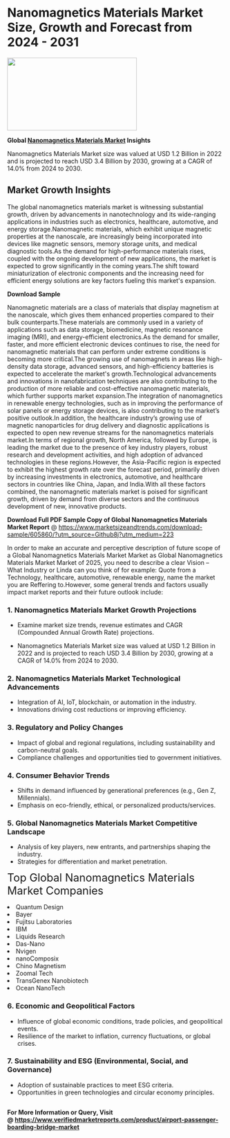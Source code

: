 <H1>Nanomagnetics Materials Market Size, Growth and Forecast from 2024 - 2031</H1><img class="aligncenter size-medium wp-image-584254" src="https://thirdeyenews.in/wp-content/uploads/2024/09/Global-Market-Research-300x168.jpeg" alt="" width="300" height="168" /><p><strong>Global&nbsp;<a href="https://www.marketsizeandtrends.com/download-sample/605860/?utm_source=Github8j?utm_medium=223">Nanomagnetics Materials Market</a> Insights</strong></p><p>Nanomagnetics Materials Market size was valued at USD 1.2 Billion in 2022 and is projected to reach USD 3.4 Billion by 2030, growing at a CAGR of 14.0% from 2024 to 2030.</p><p><h2>Market Growth Insights</h2> <p>The global nanomagnetics materials market is witnessing substantial growth, driven by advancements in nanotechnology and its wide-ranging applications in industries such as electronics, healthcare, automotive, and energy storage.Nanomagnetic materials, which exhibit unique magnetic properties at the nanoscale, are increasingly being incorporated into devices like magnetic sensors, memory storage units, and medical diagnostic tools.As the demand for high-performance materials rises, coupled with the ongoing development of new applications, the market is expected to grow significantly in the coming years.The shift toward miniaturization of electronic components and the increasing need for efficient energy solutions are key factors fueling this market's expansion.</p> <p><strong>Download Sample</strong></p> <p>Nanomagnetic materials are a class of materials that display magnetism at the nanoscale, which gives them enhanced properties compared to their bulk counterparts.These materials are commonly used in a variety of applications such as data storage, biomedicine, magnetic resonance imaging (MRI), and energy-efficient electronics.As the demand for smaller, faster, and more efficient electronic devices continues to rise, the need for nanomagnetic materials that can perform under extreme conditions is becoming more critical.The growing use of nanomagnets in areas like high-density data storage, advanced sensors, and high-efficiency batteries is expected to accelerate the market's growth.Technological advancements and innovations in nanofabrication techniques are also contributing to the production of more reliable and cost-effective nanomagnetic materials, which further supports market expansion.The integration of nanomagnetics in renewable energy technologies, such as in improving the performance of solar panels or energy storage devices, is also contributing to the market’s positive outlook.In addition, the healthcare industry’s growing use of magnetic nanoparticles for drug delivery and diagnostic applications is expected to open new revenue streams for the nanomagnetics materials market.In terms of regional growth, North America, followed by Europe, is leading the market due to the presence of key industry players, robust research and development activities, and high adoption of advanced technologies in these regions.However, the Asia-Pacific region is expected to exhibit the highest growth rate over the forecast period, primarily driven by increasing investments in electronics, automotive, and healthcare sectors in countries like China, Japan, and India.With all these factors combined, the nanomagnetic materials market is poised for significant growth, driven by demand from diverse sectors and the continuous development of new, innovative products.</p> <p><span class=""><strong>Download Full PDF Sample Copy of Global Nanomagnetics Materials Market Report</strong> @ <a href="https://www.marketsizeandtrends.com/download-sample/605860/?utm_source=Github8j?utm_medium=223" target="_blank">https://www.marketsizeandtrends.com/download-sample/605860/?utm_source=Github8j?utm_medium=223</a></span></p><p>In order to make an accurate and perceptive description of future scope of a Global&nbsp;Nanomagnetics Materials Market Market as Global&nbsp;Nanomagnetics Materials Market Market of 2025, you need to describe a clear Vision &ndash; What Industry or Linda can you think of for example: Quote from a Technology, healthcare, automotive, renewable energy, name the market you are Reffering to.However, some general trends and factors usually impact market reports and their future outlook include:</p><h3>1.&nbsp;<strong>Nanomagnetics Materials Market Growth Projections</strong></h3><ul><li>Examine market size trends, revenue estimates and CAGR (Compounded Annual Growth Rate) projections.</li><li><p>Nanomagnetics Materials Market size was valued at USD 1.2 Billion in 2022 and is projected to reach USD 3.4 Billion by 2030, growing at a CAGR of 14.0% from 2024 to 2030.</p></li></ul><h3>2.&nbsp;<strong>Nanomagnetics Materials Market Technological Advancements</strong></h3><ul><li>Integration of AI, IoT, blockchain, or automation in the industry.</li><li>Innovations driving cost reductions or improving efficiency.</li></ul><h3>3.&nbsp;<strong>Regulatory and Policy Changes</strong></h3><ul><li>Impact of global and regional regulations, including sustainability and carbon-neutral goals.</li><li>Compliance challenges and opportunities tied to government initiatives.</li></ul><h3>4.&nbsp;<strong>Consumer Behavior Trends</strong></h3><ul><li>Shifts in demand influenced by generational preferences (e.g., Gen Z, Millennials).</li><li>Emphasis on eco-friendly, ethical, or personalized products/services.</li></ul><h3>5.&nbsp;<strong>Global Nanomagnetics Materials Market Competitive Landscape</strong></h3><ul><li>Analysis of key players, new entrants, and partnerships shaping the industry.</li><li>Strategies for differentiation and market penetration.</li></ul><p data-pm-slice="1 1 []"><span style="color: inherit; font-family: inherit; font-size: 25px;">Top Global Nanomagnetics Materials Market Companies</span></p><div class="" data-test-id=""><p><li>Quantum Design</li><li> Bayer</li><li> Fujitsu Laboratories</li><li> IBM</li><li> Liquids Research</li><li> Das-Nano</li><li> Nvigen</li><li> nanoComposix</li><li> Chino Magnetism</li><li> Zoomal Tech</li><li> TransGenex Nanobiotech</li><li> Ocean NanoTech</li></p></div><h3>6.&nbsp;<strong>Economic and Geopolitical Factors</strong></h3><ul><li>Influence of global economic conditions, trade policies, and geopolitical events.</li><li>Resilience of the market to inflation, currency fluctuations, or global crises.</li></ul><h3>7.&nbsp;<strong>Sustainability and ESG (Environmental, Social, and Governance)</strong></h3><ul><li>Adoption of sustainable practices to meet ESG criteria.</li><li>Opportunities in green technologies and circular economy principles.</li></ul><h2><strong style="font-size: 14px;">For More Information or Query, Visit @&nbsp;</strong><a style="background-color: #ffffff; font-size: 14px;" href="https://www.marketsizeandtrends.com/report/nanomagnetics-materials-market/" target="_blank">https://www.verifiedmarketreports.com/product/airport-passenger-boarding-bridge-market</a></h2>